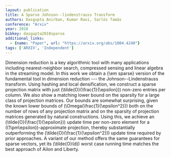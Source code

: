 ```yaml
---
layout: publication
title: A Sparse Johnson--lindenstrauss Transform
authors: Dasgupta Anirban, Kumar Ravi, Sarlós Tamás
conference: "Arxiv"
year: 2010
bibkey: dasgupta2010sparse
additional_links:
  - {name: "Paper", url: "https://arxiv.org/abs/1004.4240"}
tags: ['ARXIV', 'Independent']
---
```

Dimension reduction is a key algorithmic tool with many applications including nearest-neighbor search, compressed sensing and linear algebra in the streaming model. In this work we obtain a \{\em sparse\} version of the fundamental tool in dimension reduction --- the Johnson--Lindenstrauss transform. Using hashing and local densification, we construct a sparse projection matrix with just \(\\tilde{O}(\\frac{1}{\epsilon})\) non-zero entries per column. We also show a matching lower bound on the sparsity for a large class of projection matrices. Our bounds are somewhat surprising, given the known lower bounds of \(\Omega(\\frac{1}{\epsilon^2})\) both on the number of rows of any projection matrix and on the sparsity of projection matrices generated by natural constructions. Using this, we achieve an \(\\tilde{O}(\\frac{1}{\epsilon})\) update time per non-zero element for a \((1\pm\epsilon)\)-approximate projection, thereby substantially outperforming the \(\\tilde{O}(\\frac{1}{\epsilon^2})\) update time required by prior approaches. A variant of our method offers the same guarantees for sparse vectors, yet its \(\\tilde{O}(d)\) worst case running time matches the best approach of Ailon and Liberty.
